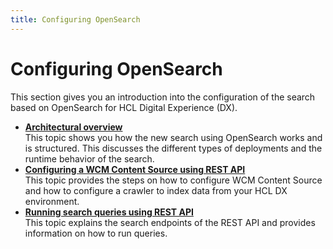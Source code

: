```yaml
---
title: Configuring OpenSearch
---
```


# Configuring OpenSearch

This section gives you an introduction into the configuration of the search based on OpenSearch for HCL Digital Experience (DX).

- **[Architectural overview](architectural_overview.md)**  
This topic shows you how the new search using OpenSearch works and is structured. This discusses the different types of deployments and the runtime behavior of the search.
- **[Configuring a WCM Content Source using REST API](configure_a_wcm_contentsource_api.md)**  
This topic provides the steps on how to configure WCM Content Source and how to configure a crawler to index data from your HCL DX environment.
- **[Running search queries using REST API](run_search_queries_api.md)**  
This topic explains the search endpoints of the REST API and provides information on how to run queries.

